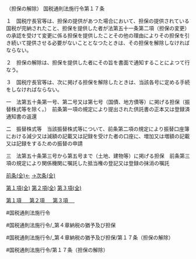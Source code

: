 （担保の解除）
国税通則法施行令第１７条

１　国税庁長官等は、担保の提供があつた場合において、担保の提供されている国税が完納されたこと、担保を提供した者が法第五十一条第二項（担保の変更）の承認を受けて変更に係る担保を提供したことその他の理由によりその担保を引き続いて提供させる必要がないこととなつたときは、その担保を解除しなければならない。

２　担保の解除は、担保を提供した者にその旨を書面で通知することによつて行なう。

３　国税庁長官等は、次に掲げる担保を解除したときは、当該各号に定める手続をしなければならない。

一　法第五十条第一号、第二号又は第七号（国債、地方債等）に掲げる担保（振替株式等を除く。）　前条第一項の規定により提出された供託書の正本又は登録済通知書の返還

二　振替株式等　当該振替株式等について、前条第二項の規定により振替口座簿における減少又は減額の記載又は記録を受けた者の口座に、増加又は増額の記載又は記録をするための振替の申請

三　法第五十条第三号から第五号まで（土地、建物等）に掲げる担保　前条第三項の規定により関係機関に嘱託した抵当権の登記又は登録の抹消の嘱託

[前条(全)←](国税通則法施行＿令＿第１６条_.md)    [→次条(全)](国税通則法施行＿令＿第１８条_.md)

[第１項(全)](国税通則法施行＿令＿第１７条第１項_.md)  [第２項(全)](国税通則法施行＿令＿第１７条第２項_.md)  [第３項(全)](国税通則法施行＿令＿第１７条第３項_.md)  

[第１項 　 ](国税通則法施行＿令＿第１７条第１項.md)  [第２項 　 ](国税通則法施行＿令＿第１７条第２項.md)  [第３項 　 ](国税通則法施行＿令＿第１７条第３項.md)  

#国税通則法施行令

#国税通則法施行令/_第４章納税の猶予及び担保

#国税通則法施行令/_第４章納税の猶予及び担保/第１７条（担保の解除）

#国税通則法施行令/第１７条（担保の解除）

